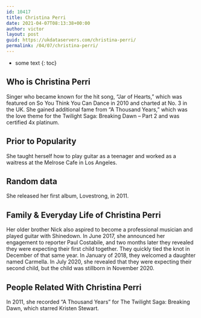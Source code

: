 ```yaml
---
id: 10417
title: Christina Perri
date: 2021-04-07T08:13:38+00:00
author: victor
layout: post
guid: https://ukdataservers.com/christina-perri/
permalink: /04/07/christina-perri/
---
```


* some text
{: toc}


## Who is Christina Perri



Singer who became known for the hit song, &#8220;Jar of Hearts,&#8221; which was featured on So You Think You Can Dance in 2010 and charted at No. 3 in the UK. She gained additional fame from &#8220;A Thousand Years,&#8221; which was the love theme for the Twilight Saga: Breaking Dawn &#8211; Part 2 and was certified 4x platinum.

                
                
                
## Prior to Popularity



She taught herself how to play guitar as a teenager and worked as a waitress at the Melrose Cafe in Los Angeles. 

                
                
                
## Random data



She released her first album, Lovestrong, in 2011.

                
                
                
## Family & Everyday Life of Christina Perri



Her older brother Nick also aspired to become a professional musician and played guitar with Shinedown. In June 2017, she announced her engagement to reporter Paul Costabile, and two months later they revealed they were expecting their first child together. They quickly tied the knot in December of that same year. In January of 2018, they welcomed a daughter named Carmella. In July 2020, she revealed that they were expecting their second child, but the child was stillborn in November 2020. 

                
                
                
## People Related With Christina Perri



In 2011, she recorded &#8220;A Thousand Years&#8221; for The Twilight Saga: Breaking Dawn, which starred Kristen Stewart.

                
              
            
          
          
          